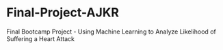 # Final-Project-AJKR
Final Bootcamp Project - Using Machine Learning to Analyze Likelihood of Suffering a Heart Attack
